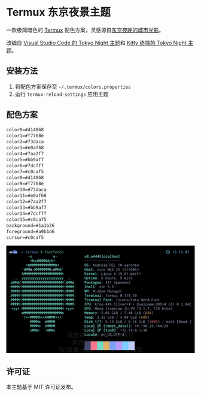 # Termux 东京夜景主题

一款极简暗色的 [Termux](https://termux.dev/) 配色方案，灵感源自[东京夜晚的城市光影](https://www.google.com/search?q=tokyo+night&newwindow=1&sxsrf=ACYBGNRiOGCstG_Xohb8CgG5UGwBRpMIQg:1571032079139&source=lnms&tbm=isch&sa=X&ved=0ahUKEwiayIfIhpvlAhUGmuAKHbfRDaIQ_AUIEigB&biw=1280&bih=666&dpr=2)。

改编自 [Visual Studio Code 的 Tokyo Night 主题](https://github.com/enkia/tokyo-night-vscode-theme)和 [Kitty 终端的 Tokyo Night 主题](https://github.com/davidmathers/tokyo-night-kitty-theme)。

## 安装方法

1. 将配色方案保存至 `~/.termux/colors.properties`
2. 运行 `termux-reload-settings` 应用主题

## 配色方案

```properties
color0=#414868
color1=#f7768e
color2=#73daca
color3=#e0af68
color4=#7aa2f7
color5=#bb9af7
color6=#7dcfff
color7=#c0caf5
color8=#414868
color9=#f7768e
color10=#73daca
color11=#e0af68
color12=#7aa2f7
color13=#bb9af7
color14=#7dcfff
color15=#c0caf5
background=#1a1b26
foreground=#a9b1d6
cursor=#c0caf5
```

![Termux 东京夜景主题预览](./screenshot.png)

## 许可证

本主题基于 MIT 许可证发布。
